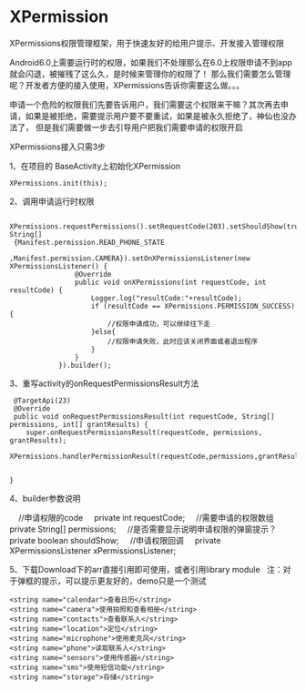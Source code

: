 # XPermission
XPermissions权限管理框架，用于快速友好的给用户提示、开发接入管理权限

Android6.0上需要运行时的权限，如果我们不处理那么在6.0上权限申请不到app就会闪退，被摧残了这么久，是时候来管理你的权限了！
那么我们需要怎么管理呢？开发者方便的接入使用，XPermissions告诉你需要这么做。。。

申请一个危险的权限我们先要告诉用户，我们需要这个权限来干嘛？其次再去申请，如果是被拒绝，需要提示用户要不要重试，如果是被永久拒绝了，神仙也没办法了，
但是我们需要做一步去引导用户把我们需要申请的权限开启

XPermissions接入只需3步

1、在项目的 BaseActivity上初始化XPermission
     
    
    XPermissions.init(this);
      

2、调用申请运行时权限


     XPermissions.requestPermissions().setRequestCode(203).setShouldShow(true).setPermissions(new String[]     
     {Manifest.permission.READ_PHONE_STATE
                        ,Manifest.permission.CAMERA}).setOnXPermissionsListener(new XPermissionsListener() {
                    @Override
                    public void onXPermissions(int requestCode, int resultCode) {
                        Logger.log("resultCode:"+resultCode);
                        if (resultCode == XPermissions.PERMISSION_SUCCESS){
                            //权限申请成功，可以继续往下走
                        }else{
                            //权限申请失败，此时应该关闭界面或者退出程序
                        }
                    }
                }).builder();
                
                
3、重写activity的onRequestPermissionsResult方法
  
     @TargetApi(23)
     @Override
     public void onRequestPermissionsResult(int requestCode, String[] permissions, int[] grantResults) {
        super.onRequestPermissionsResult(requestCode, permissions, grantResults);
        XPermissions.handlerPermissionResult(requestCode,permissions,grantResults);


    }
    
 4、builder参数说明
    
     
      //申请权限的code
      private int requestCode;
      //需要申请的权限数组
      private String[] permissions;
      //是否需要显示说明申请权限的弹窗提示？
      private boolean shouldShow;
      //申请权限回调
      private XPermissionsListener xPermissionsListener;
     
    
 5、下载Download下的arr直接引用即可使用，或者引用library module
   
  注：对于弹框的提示，可以提示更友好的，demo只是一个测试
    
    <string name="calendar">查看日历</string>
    <string name="camera">使用拍照和查看相册</string>
    <string name="contacts">查看联系人</string>
    <string name="location">定位</string>
    <string name="microphone">使用麦克风</string>
    <string name="phone">读取联系人</string>
    <string name="sensors">使用传感器</string>
    <string name="sms">使用短信功能</string>
    <string name="storage">存储</string>
